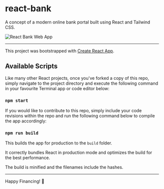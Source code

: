 # react-bank

A concept of a modern online bank portal built using React and Tailwind CSS.

![React Bank Web App](https://www.nugentic.com/images/react-bank.jpg)

---

This project was bootstrapped with [Create React App](https://github.com/facebook/create-react-app).

## Available Scripts

Like many other React projects, once you've forked a copy of this repo, simply navigate to the project directory and execute the following command in your favourite Terminal app or code editor below:

### `npm start`

If you would like to contribute to this repo, simply include your code revisions within the repo and run the following command below to compile the app accordingly:

### `npm run build`

This builds the app for production to the `build` folder.

It correctly bundles React in production mode and optimizes the build for the best performance.

The build is minified and the filenames include the hashes.

---

Happy Financing! 🤑
